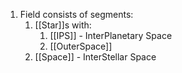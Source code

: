 1. Field consists of segments:
	1. [[Star]]s with:
		1. [[IPS]] - InterPlanetary Space 
		2. [[OuterSpace]]
	2. [[Space]] - InterStellar Space
